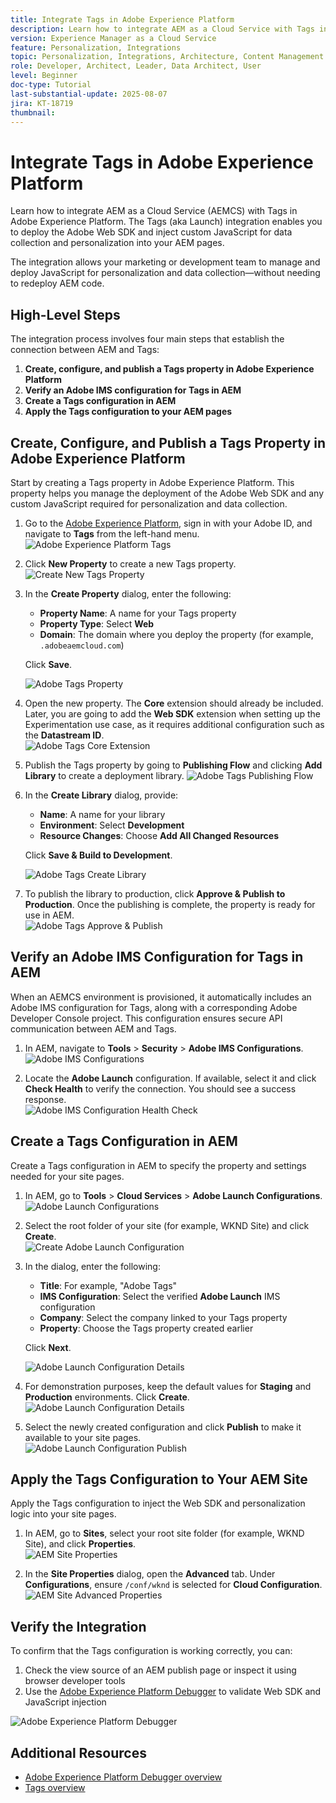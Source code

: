 ```yaml
---
title: Integrate Tags in Adobe Experience Platform
description: Learn how to integrate AEM as a Cloud Service with Tags in Adobe Experience Platform. The integration allows you to deploy the Adobe Web SDK and inject custom JavaScript for data collection and personalization into your AEM pages.
version: Experience Manager as a Cloud Service
feature: Personalization, Integrations
topic: Personalization, Integrations, Architecture, Content Management
role: Developer, Architect, Leader, Data Architect, User
level: Beginner
doc-type: Tutorial
last-substantial-update: 2025-08-07
jira: KT-18719
thumbnail: 
---
```


# Integrate Tags in Adobe Experience Platform

Learn how to integrate AEM as a Cloud Service (AEMCS) with Tags in Adobe Experience Platform. The Tags (aka Launch) integration enables you to deploy the Adobe Web SDK and inject custom JavaScript for data collection and personalization into your AEM pages.

The integration allows your marketing or development team to manage and deploy JavaScript for personalization and data collection—without needing to redeploy AEM code.

## High-Level Steps

The integration process involves four main steps that establish the connection between AEM and Tags:

1. **Create, configure, and publish a Tags property in Adobe Experience Platform**
2. **Verify an Adobe IMS configuration for Tags in AEM**
3. **Create a Tags configuration in AEM**
4. **Apply the Tags configuration to your AEM pages**

## Create, Configure, and Publish a Tags Property in Adobe Experience Platform

Start by creating a Tags property in Adobe Experience Platform. This property helps you manage the deployment of the Adobe Web SDK and any custom JavaScript required for personalization and data collection.

1. Go to the [Adobe Experience Platform](https://experience.adobe.com/platform), sign in with your Adobe ID, and navigate to **Tags** from the left-hand menu.  
   ![Adobe Experience Platform Tags](../assets/setup/aep-tags.png)

2. Click **New Property** to create a new Tags property.  
   ![Create New Tags Property](../assets/setup/aep-create-tags-property.png)

3. In the **Create Property** dialog, enter the following:
   - **Property Name**: A name for your Tags property
   - **Property Type**: Select **Web**
   - **Domain**: The domain where you deploy the property (for example, `.adobeaemcloud.com`)
   
   Click **Save**.  
   
   ![Adobe Tags Property](../assets/setup/adobe-tags-property.png)

4. Open the new property. The **Core** extension should already be included. Later, you are going to add the **Web SDK** extension  when setting up the Experimentation use case, as it requires additional configuration such as the **Datastream ID**.  
   ![Adobe Tags Core Extension](../assets/setup/adobe-tags-core-extension.png)

5. Publish the Tags property by going to **Publishing Flow** and clicking **Add Library** to create a deployment library.
   ![Adobe Tags Publishing Flow](../assets/setup/adobe-tags-publishing-flow.png)

6. In the **Create Library** dialog, provide:
   - **Name**: A name for your library
   - **Environment**: Select **Development**
   - **Resource Changes**: Choose **Add All Changed Resources**  
   
   Click **Save & Build to Development**.  
   
   ![Adobe Tags Create Library](../assets/setup/adobe-tags-create-library.png)

7. To publish the library to production, click **Approve & Publish to Production**. Once the publishing is complete, the property is ready for use in AEM.  
   ![Adobe Tags Approve & Publish](../assets/setup/adobe-tags-approve-publish.png)

## Verify an Adobe IMS Configuration for Tags in AEM

When an AEMCS environment is provisioned, it automatically includes an Adobe IMS configuration for Tags, along with a corresponding Adobe Developer Console project. This configuration ensures secure API communication between AEM and Tags.

1. In AEM, navigate to **Tools** > **Security** > **Adobe IMS Configurations**.  
   ![Adobe IMS Configurations](../assets/setup/aem-ims-configurations.png)

2. Locate the **Adobe Launch** configuration. If available, select it and click **Check Health** to verify the connection. You should see a success response.  
   ![Adobe IMS Configuration Health Check](../assets/setup/aem-ims-configuration-health-check.png)

## Create a Tags Configuration in AEM

Create a Tags configuration in AEM to specify the property and settings needed for your site pages.

1. In AEM, go to **Tools** > **Cloud Services** > **Adobe Launch Configurations**.  
   ![Adobe Launch Configurations](../assets/setup/aem-launch-configurations.png)

2. Select the root folder of your site (for example, WKND Site) and click **Create**.  
   ![Create Adobe Launch Configuration](../assets/setup/aem-create-launch-configuration.png)

3. In the dialog, enter the following:
   - **Title**: For example, "Adobe Tags"
   - **IMS Configuration**: Select the verified **Adobe Launch** IMS configuration
   - **Company**: Select the company linked to your Tags property
   - **Property**: Choose the Tags property created earlier  
   
   Click **Next**.  
   
   ![Adobe Launch Configuration Details](../assets/setup/aem-launch-configuration-details.png)

4. For demonstration purposes, keep the default values for **Staging** and **Production** environments. Click **Create**.  
   ![Adobe Launch Configuration Details](../assets/setup/aem-launch-configuration-create.png)

5. Select the newly created configuration and click **Publish** to make it available to your site pages.  
   ![Adobe Launch Configuration Publish](../assets/setup/aem-launch-configuration-publish.png)

## Apply the Tags Configuration to Your AEM Site

Apply the Tags configuration to inject the Web SDK and personalization logic into your site pages.

1. In AEM, go to **Sites**, select your root site folder (for example, WKND Site), and click **Properties**.  
   ![AEM Site Properties](../assets/setup/aem-site-properties.png)

2. In the **Site Properties** dialog, open the **Advanced** tab. Under **Configurations**, ensure `/conf/wknd` is selected for **Cloud Configuration**.  
   ![AEM Site Advanced Properties](../assets/setup/aem-site-advanced-properties.png)

## Verify the Integration

To confirm that the Tags configuration is working correctly, you can:

1. Check the view source of an AEM publish page or inspect it using browser developer tools
2. Use the [Adobe Experience Platform Debugger](https://chromewebstore.google.com/detail/adobe-experience-platform/bfnnokhpnncpkdmbokanobigaccjkpob) to validate Web SDK and JavaScript injection

![Adobe Experience Platform Debugger](../assets/setup/aep-debugger.png)

## Additional Resources

- [Adobe Experience Platform Debugger overview](https://experienceleague.adobe.com/en/docs/experience-platform/debugger/home)
- [Tags overview](https://experienceleague.adobe.com/en/docs/experience-platform/tags/home)
